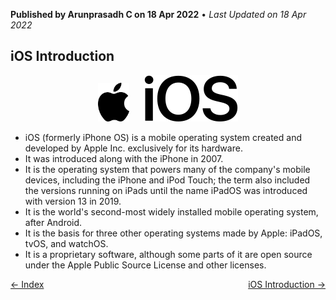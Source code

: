 **Published by Arunprasadh C on 18 Apr 2022** • *Last Updated on 18 Apr 2022*

## iOS Introduction
<p align="center">
  <img src="./assets/images/apple_Logo.png" height="10%" width="10%">
  &nbsp;&nbsp;&nbsp;&nbsp;
  <img src="./assets/images/iOS_Logo.png">
</p>

- iOS (formerly iPhone OS) is a mobile operating system created and developed by Apple Inc. exclusively for its hardware.
- It was introduced along with the iPhone in 2007. 
- It is the operating system that powers many of the company's mobile devices, including the iPhone and iPod Touch; the term also included the versions running on iPads until the name iPadOS was introduced with version 13 in 2019. 
- It is the world's second-most widely installed mobile operating system, after Android. 
- It is the basis for three other operating systems made by Apple: iPadOS, tvOS, and watchOS. 
- It is a proprietary software, although some parts of it are open source under the Apple Public Source License and other licenses.

<span style="float: left">
<a href="https://techinessoverloaded.github.io/iOSAppDevBasics/index.html">&larr; Index</a>
</span>
<span style="float: right">
<a href="https://techinessoverloaded.github.io/iOSAppDevBasics/iosintro.html">iOS Introduction &rarr;</a>
</span>
